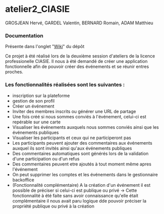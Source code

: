 # atelier2_CIASIE
GROSJEAN Hervé, GARDEL Valentin, BERNARD Romain, ADAM Matthieu 

### Documentation
Présente dans l'onglet "[Wiki](https://github.com/MatthADAM/atelier2_CIASIE/wiki)" du dépôt

Ce projet à été réalisé lors de la deuxième session d'ateliers de la licence professionelle CIASIE. Il nous à été demandé de créer une application fonctionnelle afin de pouvoir créer des événements et se réunir entres proches.

### Les fonctionnalités réalisées sont les suivantes :
- inscription sur la plateforme
- gestion de son profil
- Créer un événement
- Inviter des membres inscrits ou générer une URL de partage
- Une fois créé si nous sommes conviés à l'événement, celui-ci est repérable sur une carte
- Visualiser les événements auxquels nous sommes conviés ainsi que les événements publiques
- Visualiser les participants et ceux qui ne participeront pas
- Les participants peuvent ajouter des commentaires aux événements auxquel ils sont invités ainsi qu'aux événements publiques
- Des commentaires automatiques sont générés lors de la validation d'une participation ou d'un refus
- Des commentaires peuvent etre ajoutés à tout moment même apres l'événement
- On peut supprimer les comptes et les événements dans le gestionnaire backoffice
- (Fonctionnalité complémentaire) A la création d'un événement il est possible de préciser si celui-ci est publique ou privé -> Cette fonctionnalité à été faite sans avoir connaissance qu'elle était complémentaire il nous avait paru logique dde pouvoir préciser la propriété publique ou privé à la création
